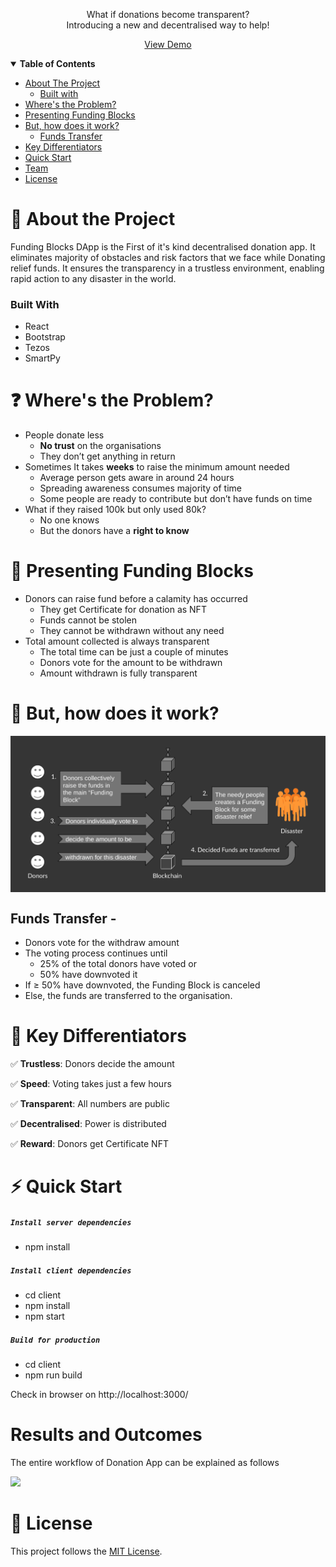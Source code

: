 <p align="center">
What if donations become transparent?<br/>Introducing a new and decentralised way to help!
</p>
<p align="center">
<a href="https://youtu.be/0XVJO3rAd8M">View Demo</a>
</p>

<details open="open">
  <summary><b>Table of Contents</b></summary>
  <ul>
    <li>
      <a href="#about-the-project">About The Project</a>
      <ul><li><a href="#built-with">Built with</li></ul>
    </li>
    <li><a href="#wheres-the-problem">Where's the Problem?</a></li>
    <li><a href="#presenting-funding-blocks">Presenting Funding Blocks</a></li>
    <li>
      <a href="#how-it-works">But, how does it work?</a>
      <ul><li><a href="#funds-transfer">Funds Transfer</a></li></ul>
    </li>
    <li><a href="#key-differentiators">Key Differentiators</a></li>
    <li><a href="#quick-start">Quick Start</a></li>
    <li><a href="#team">Team</a></li>
    <li><a href="#license">License</a></li>
  </ul>
</details>

<a id=about-the-project></a>

# 🔎 About the Project

Funding Blocks DApp is the First of it's kind decentralised donation app. It eliminates majority of obstacles and risk factors that we face while Donating relief funds.
It ensures the transparency in a trustless environment, enabling rapid action to any disaster in the world.

<a id=built-with></a>

### Built With

-   React
-   Bootstrap
-   Tezos
-   SmartPy

<a id=wheres-the-problem></a>

# ❓ Where's the Problem?

-   People donate less
    -   **No trust** on the organisations
    -   They don’t get anything in return
-   Sometimes It takes **weeks** to raise the minimum amount needed
    -   Average person gets aware in around 24 hours
    -   Spreading awareness consumes majority of time
    -   Some people are ready to contribute but don’t have funds on time
-   What if they raised 100k but only used 80k?
    -   No one knows
    -   But the donors have a **right to know**

<a id=presenting-funding-blocks></a>

# 🎁 Presenting Funding Blocks

-   Donors can raise fund before a calamity has occurred
    -   They get Certificate for donation as NFT
    -   Funds cannot be stolen
    -   They cannot be withdrawn without any need
-   Total amount collected is always transparent
    -   The total time can be just a couple of minutes
    -   Donors vote for the amount to be withdrawn
    -   Amount withdrawn is fully transparent

<a id=how-it-works></a>

# 🤔 But, how does it work?

<img src="./demo/Workflow.png" align="center" width="720px">

<a id=funds-transfer></a>

## Funds Transfer -

-   Donors vote for the withdraw amount
-   The voting process continues until
    -   25% of the total donors have voted or
    -   50% have downvoted it
-   If ≥ 50% have downvoted, the Funding Block is canceled
-   Else, the funds are transferred to the organisation.

<a id=key-differentiators></a>

# 🏁 Key Differentiators

✅ **Trustless**: Donors decide the amount

✅ **Speed**: Voting takes just a few hours

✅ **Transparent**: All numbers are public

✅ **Decentralised**: Power is distributed

✅ **Reward**: Donors get Certificate NFT

<a id=quick-start></a>

# ⚡️ Quick Start

##### `Install server dependencies`

-   npm install

##### `Install client dependencies`

-   cd client
-   npm install
-   npm start

##### `Build for production`

-   cd client
-   npm run build

Check in browser on http://localhost:3000/


# Results and Outcomes 

The entire workflow of Donation App can be explained as follows


![]( https://github.com/drraghavendra/FundingBlocksApp/blob/main/demo/9aa221db-1aef-4446-a43f-be030ff00b78.png )


# 📝 License

This project follows the [MIT License](LICENSE).
